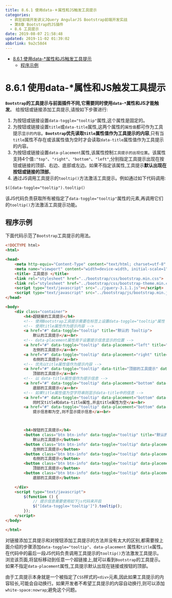 ```yaml
---
title: 8.6.1 使用data-＊属性和JS触发工具提示
categories: 
  - 疯狂前端开发讲义JQuery AngularJS Bootstrap前端开发实战
  - 第8章 Bootstrap的JS插件
  - 8.6 工具提示
date: 2019-08-07 21:58:48
updated: 2019-11-02 01:39:02
abbrlink: 9a2c58d4
---
```

- [8.6.1 使用data-*属性和JS触发工具提示](/ReadingNotes/9a2c58d4/#8-6-1-使用data-*属性和JS触发工具提示)
    - [程序示例](/ReadingNotes/9a2c58d4/#程序示例)

<!--more-->
<script src="https://cdn.bootcss.com/jquery/3.4.0/jquery.slim.min.js"></script>
<script>$(document).ready(function () {$(".post-body > ul:nth-child(1)").hide();});</script>

<!--end-->
<!--SSTStart-->
# 8.6.1 使用data-*属性和JS触发工具提示 #
**`Bootstrap`的工具提示与前面插件不同,它需要同时使用`data-*`属性和JS才能触发**。
给按钮或链接添加工具提示,请按如下步骤进行:
1. 为按钮或链接设置`data-toggle="tooltip"`属性,这个属性是固定的。
2. 为按钮或链接设置`title`或`data-title`属性,这两个属性的`属性值`都可作为工具提示`显示的内容`。**`Bootstrap`优先读取`title`属性值作为工具提示的内容**,只有当`title`属性不存在或该属性值为空时才会读取`data-title`属性值作为工具提示的内容。
3. 为按钮或链接设置`data-placement`属性,该属性控制`工具提示的出现位置`。该属性支持4个值`:"top"`、`"right"`、`"bottom"`、`"left"`,分别指定工具提示出现在按钮或链接的顶部、右边、底部或左边。如果不指定该属性,工具提示**默认出现在按钮或链接的顶部**。
4. 通过JS调用工具提示的`tooltip()`方法激活工具提示。例如通过如下代码调用:
```html
$([data-toggle="tooltip").tooltip(）
```
该JS代码负责获取所有被指定了`data-toggle="tooltip"`属性的元素,再调用它们的`tooltip()`方法激活工具提示功能。

## 程序示例 ##
下面代码示范了`Bootstrap`工具提示的用法。
```html
<!DOCTYPE html>
<html>

<head>
	<meta http-equiv="Content-Type" content="text/html; charset=utf-8" />
	<meta name="viewport" content="width=device-width, initial-scale=1">
	<title> 工具提示 </title>
	<link rel="stylesheet" href="../bootstrap/css/bootstrap.min.css">
	<link rel="stylesheet" href="../bootstrap/css/bootstrap-theme.min.css">
	<script type="text/javascript" src="../jquery-3.1.1.js"></script>
	<script type="text/javascript" src="../bootstrap/js/bootstrap.min.js"></script>
</head>

<body>
	<div class="container">
		<h4>超链接的工具提示</h4>
		<!-- 使用Bootstrap工具提示需要在标签上设置data-toggle="tooltip"属性 -->
		<!-- 使用title属性作为提示内容 -->
		<a href="#" data-toggle="tooltip" title="默认的 Tooltip">
			默认的工具提示</a><br>
		<!-- data-placement属性用于设置提示信息显示的位置 -->
		<a href="#" data-toggle="tooltip" data-placement="left" title="左侧的工具提示">
			左侧的工具提示</a><br>
		<a href="#" data-toggle="tooltip" data-placement="right" title="右侧的工具提示">
			右侧的工具提示</a><br>
		<!-- 优先以title属性值作为提示内容 -->
		<a href="#" data-toggle="tooltip" data-title="顶部的工具提示" data-placement="top" title="xxx">
			顶部的工具提示</a><br>
		<!-- 以 data-title属性值作为提示信息 -->
		<a href="#" data-toggle="tooltip" data-placement="bottom" data-title="底部的工具提示">
			底部的工具提示</a><br>
		<!-- 如果title属性值为空字符串则显示data-title中的信息 -->
		<a href="#" data-toggle="tooltip" data-placement="bottom" data-title="yyyy" title="">
			同时又title和data-title属性,并且title属性为空</a><br>
		<a href="#" data-toggle="tooltip" data-placement="bottom" data-title="">
			提示信息都为空,则不显示提示信息</a><br>



		<h4>按钮的工具提示</h4>
		<button class="btn btn-info" data-toggle="tooltip" title="默认的 Tooltip">
			默认的工具提示</button>
		<button class="btn btn-info" data-toggle="tooltip" data-placement="left" title="左侧的工具提示">
			左侧的工具提示</button>
		<button class="btn btn-info" data-toggle="tooltip" data-placement="right" title="右侧的工具提示">
			右侧的工具提示</button>
		<button class="btn btn-info" data-toggle="tooltip" data-placement="top" title="顶部的工具提示">
			顶部的工具提示</button>
		<button class="btn btn-info" data-toggle="tooltip" data-placement="bottom" title="底部的工具提示">
			底部的工具提示</button>

	</div>
	<script type="text/javascript">
		$(function () {
			// 提示信息需要使用如下js代码来开启
			$("[data-toggle='tooltip']").tooltip();
		});
	</script>
</body>

</html>
```
对链接添加工具提示和对按钮添加工具提示的方法并没有太大的区别,都需要按上面介绍的步骤添加`data-toggle="tooltip"`、`data-placement` 属性和`title`属性。
在代码中的最后一段JS代码负责调用工具提示的`tooltip()`方法激发工具提示。
浏览该页面,将鼠标移动到任意一个超链接上,就可以看到`Bootstrap`的工具提示。
如果不指定`data-placement`属性,工具提示默认出现在链接或按钮的顶部。
<!--replace:nowrap=no wrap-->
由于工具提示本身就是一个被指定了`CSS`样式的`<div>`元素,因此如果工具提示的内容较长,可能会自动换行。如果开发者不希望工具提示的内容自动换行,则可以添加`white-space:nowrap`;避免这个问题。
<!--SSTStop-->


